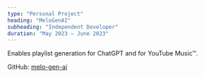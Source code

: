 ```yaml
---
type: "Personal Project"
heading: "MeloGenAI"
subheading: "Independent Developer"
duration: "May 2023 – June 2023"
---
```


Enables playlist generation for ChatGPT and for YouTube Music™. 

GitHub: [melo-gen-ai](https://github.com/AustinMichaelColeman/melo-gen-ai/)
